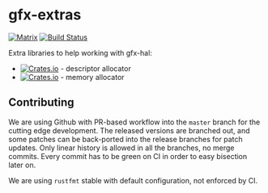 # gfx-extras
[![Matrix](https://img.shields.io/badge/Matrix-%23gfx%3Amatrix.org-blueviolet.svg)](https://matrix.to/#/#gfx:matrix.org)
[![Build Status](https://travis-ci.org/gfx-rs/gfx-extras.svg?branch=master)](https://travis-ci.org/gfx-rs/gfx-extras)

Extra libraries to help working with gfx-hal:
  - [![Crates.io](https://img.shields.io/crates/v/gfx-descriptor.svg)](https://crates.io/crates/gfx-descriptor) - descriptor allocator
  - [![Crates.io](https://img.shields.io/crates/v/gfx-memory.svg)](https://crates.io/crates/gfx-memory) - memory allocator

## Contributing

We are using Github with PR-based workflow into the `master` branch for the cutting edge development. The released versions are branched out, and some patches can be back-ported into the release branches for patch updates. Only linear history is allowed in all the branches, no merge commits. Every commit has to be green on CI in order to easy bisection later on.

We are using `rustfmt` stable with default configuration, not enforced by CI.
